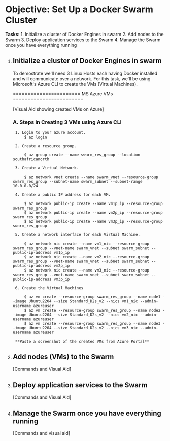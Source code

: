 # Objective: Set Up a Docker Swarm Cluster

**Tasks**:
    1. Initialize a cluster of Docker Engines in swarm
    2. Add nodes to the Swarm
    3. Deploy application services to the Swarm
    4. Manage the Swarm once you have everything running

1. ## Initialize a cluster of Docker Engines in swarm

    To demostrate we'll need 3 Linux Hosts each having Docker installed and will communicate over a network. For this task, we'll be using Microsoft's Azure CLI to create the VMs (Virtual Machines).

    ======================= MS Azure VMs ======================== 

    [Visual Aid showing created VMs on Azure]
    ### A. Steps in Creating 3 VMs using Azure CLI

        1. Login to your azure account.
            $ az login
        
        2. Create a resource group.
    
            $ az group create --name swarm_res_group --location southafricanorth

        3. Create a Virtual Network.

            $ az network vnet create --name swarm_vnet --resource-group swarm_res_group --subnet-name swarm_subnet --subnet-range 10.0.0.0/24
        
        4. Create a public IP address for each VM.

            $ az network public-ip create --name vm1p_ip --resource-group swarm_res_group
            $ az network public-ip create --name vm2p_ip --resource-group swarm_res_group
            $ az network public-ip create --name vm3p_ip --resource-group swarm_res_group

        5. Create a network interface for each Virtual Machine.

            $ az network nic create --name vm1_nic --resource-group swarm_res_group --vnet-name swarm_vnet --subnet swarm_subnet --public-ip-address vm1p_ip
            $ az network nic create --name vm2_nic --resource-group swarm_res_group --vnet-name swarm_vnet --subnet swarm_subnet --public-ip-address vm2p_ip
            $ az network nic create --name vm3_nic --resource-group swarm_res_group --vnet-name swarm_vnet --subnet swarm_subnet --public-ip-address vm3p_ip
        
        6. Create the Virtual Machines

            $ az vm create --resource-group swarm_res_group --name node1 --image Ubuntu2204 --size Standard_D2s_v2 --nics vm1_nic --admin-username azureuser
            $ az vm create --resource-group swarm_res_group --name node2 --image Ubuntu2204 --size Standard_D2s_v2 --nics vm2_nic --admin-username azureuser
            $ az vm create --resource-group swarm_res_group --name node3 --image Ubuntu2204 --size Standard_D2s_v2 --nics vm3_nic --admin-username azureuser

        **Paste a screenshot of the created VMs from Azure Portal**

2. ## Add nodes (VMs) to the Swarm

    [Commands and Visual Aid]

3. ## Deploy application services to the Swarm

    [Commands and Visual Aid]


4. ## Manage the Swarm once you have everything running

    [Commands and visual aid]